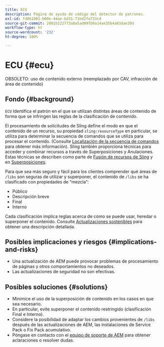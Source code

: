 ```yaml
---
title: ECU
description: Página de ayuda de código del detector de patrones.
exl-id: fd061001-b00e-44ae-bd31-71bd2fa733cd
source-git-commit: 2881b122773a8a5ad09fb9a14ae35b4a83dae20d
workflow-type: ht
source-wordcount: '232'
ht-degree: 100%

---
```


# ECU {#ecu}

OBSOLETO: uso de contenido externo (reemplazado por CAV, infracción de área de contenido)

## Fondo {#background}

`ECU` Identifica el patrón en el que se utilizan distintas áreas de contenido de forma que se infringen las reglas de la clasificación de contenido.

El procesamiento de solicitudes de Sling define el modo en que el contenido de un recurso, su propiedad `sling:resourceType` en particular, se utiliza para determinar la secuencia de comandos que se utiliza para procesar el contenido. (Consulte [Localización de la secuencia de comandos](https://experienceleague.adobe.com/es/docs/experience-manager-65/content/implementing/developing/introduction/the-basics#locating-the-scrip) para obtener más información). Sling también proporciona técnicas para acceder y combinar recursos a través de Superposiciones y Anulaciones. Estas técnicas se describen como parte de [Fusión de recursos de Sling](https://experienceleague.adobe.com/es/docs/experience-manager-65/content/implementing/developing/platform/sling-resource-merger) y en [Superposiciones](https://experienceleague.adobe.com/es/docs/experience-manager-65/content/implementing/developing/platform/overlays).

Para que sea más seguro y fácil para los clientes comprender qué áreas de `/libs` son seguras de utilizar y superponer, el contenido de `/libs` se ha clasificado con propiedades de “mezcla”:

* Público
* Descripción breve
* Final
* Interno

Cada clasificación implica reglas acerca de cómo se puede usar, heredar o superponer el contenido. Consulte [Actualizaciones sostenibles](https://experienceleague.adobe.com/es/docs/experience-manager-65/content/implementing/deploying/upgrading/sustainable-upgrades) para obtener una descripción detallada.

## Posibles implicaciones y riesgos {#implications-and-risks}

* Una actualización de AEM puede provocar problemas de procesamiento de páginas y otros comportamientos no deseados.
* Las actualizaciones de seguridad no son efectivas.

## Posibles soluciones {#solutions}

* Minimice el uso de la superposición de contenido en los casos en que sea necesario.
* En particular, evite superponer el contenido restringido (clasificación Final e Interno).
* Considere la posibilidad de adaptar los cambios provenientes de `/libs` después de las actualizaciones de AEM, las instalaciones de Service Pack o Fix Pack acumulativo.
* Póngase en contacto con el [equipo de soporte de AEM](https://helpx.adobe.com/es/enterprise/using/support-for-experience-cloud.html) para obtener aclaraciones o resolver dudas.
